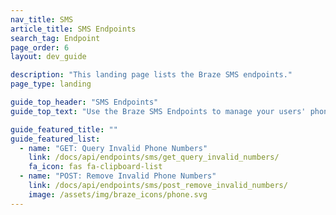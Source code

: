```yaml
---
nav_title: SMS
article_title: SMS Endpoints
search_tag: Endpoint
page_order: 6
layout: dev_guide

description: "This landing page lists the Braze SMS endpoints."
page_type: landing

guide_top_header: "SMS Endpoints"
guide_top_text: "Use the Braze SMS Endpoints to manage your users' phone numbers in your subscription groups."

guide_featured_title: ""
guide_featured_list:
  - name: "GET: Query Invalid Phone Numbers"
    link: /docs/api/endpoints/sms/get_query_invalid_numbers/
    fa_icon: fas fa-clipboard-list
  - name: "POST: Remove Invalid Phone Numbers"
    link: /docs/api/endpoints/sms/post_remove_invalid_numbers/
    image: /assets/img/braze_icons/phone.svg
---
```

